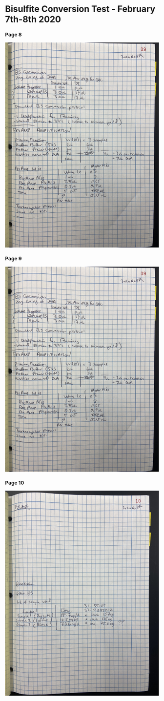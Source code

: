 # Bisulfite Conversion Test - February 7th-8th 2020

### Page 8
![](https://github.com/epigeneticstoocean/2018OAExp_larvae/blob/master/figures/pg9_2020Feb08_LabNotebook.jpg)

### Page 9
![](https://github.com/epigeneticstoocean/2018OAExp_larvae/blob/master/figures/pg9_2020Feb08_LabNotebook.jpg)

### Page 10
![](https://github.com/epigeneticstoocean/2018OAExp_larvae/blob/master/figures/pg10_2020Feb08_LabNotebook.jpg)
